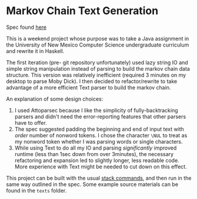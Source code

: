 # Markov Chain Text Generation

Spec found [here](https://trumandeyoung.com/markov/spec.pdf)

This is a weekend project whose purpose was to take a Java assignment in the University of New Mexico Computer Science
undergraduate curriculum and rewrite it in Haskell.

The first iteration (pre- git repository unfortunately) used lazy string IO and simple string manipulation instead of 
parsing to build the markov chain data structure. This version was relatively inefficient (required 3 minutes on my desktop
to parse Moby Dick). I then decided to refactor/rewrite to take advantage of a more efficient Text parser to build the
markov chain. 

An explanation of some design choices:
  1. I used Attoparsec because I like the simplicity of fully-backtracking parsers and didn't need the error-reporting
features that other parsers have to offer.
  2. The spec suggested padding the beginning and end of input text with *order* number of nonword tokens. I chose the character
  `\NUL` to treat as my nonword token whether I was parsing words or single characters.
  3. While using Text to do all my IO and parsing *significantly* improved runtime (less than 1sec down from over 3minutes), the
  necessary refactoring and expansion led to slightly longer, less readable code. More experience with Text might be needed to cut
  down on this effect.
  
This project can be built with the usual [stack commands](https://docs.haskellstack.org/en/stable/README/#quick-start-guide), and then
run in the same way outlined in the spec. Some example source materials can be found in the `texts` folder.
